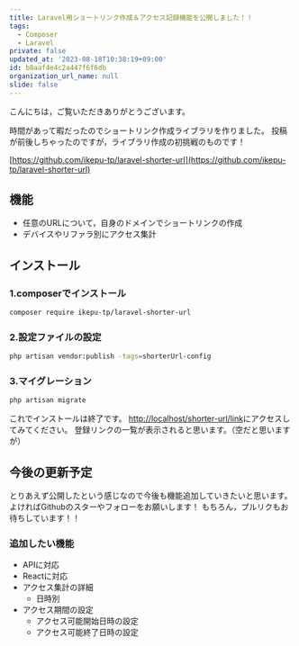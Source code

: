 ```yaml
---
title: Laravel用ショートリンク作成＆アクセス記録機能を公開しました！！
tags:
  - Composer
  - Laravel
private: false
updated_at: '2023-08-18T10:38:19+09:00'
id: b8aaf4e4c2a447f6f6db
organization_url_name: null
slide: false
---
```

こんにちは，ご覧いただきありがとうございます。

時間があって暇だったのでショートリンク作成ライブラリを作りました。
投稿が前後しちゃったのですが，ライブラリ作成の初挑戦のものです！

[https://github.com/ikepu-tp/laravel-shorter-url](https://github.com/ikepu-tp/laravel-shorter-url)

## 機能

- 任意のURLについて，自身のドメインでショートリンクの作成
- デバイスやリファラ別にアクセス集計

## インストール

### 1.composerでインストール

```bash
composer require ikepu-tp/laravel-shorter-url
```

### 2.設定ファイルの設定

```bash
php artisan vendor:publish -tags=shorterUrl-config
```

### 3.マイグレーション

```bash
php artisan migrate
```

これでインストールは終了です。
[http://localhost/shorter-url/link](http://localhost/shorter-url/link)にアクセスしてみてください。
登録リンクの一覧が表示されると思います。（空だと思いますが）

## 今後の更新予定

とりあえず公開したという感じなので今後も機能追加していきたいと思います。
よければGithubのスターやフォローをお願いします！
もちろん，プルリクもお待ちしています！！

### 追加したい機能

- APIに対応
- Reactに対応
- アクセス集計の詳細
  - 日時別
- アクセス期間の設定
  - アクセス可能開始日時の設定
  - アクセス可能終了日時の設定
